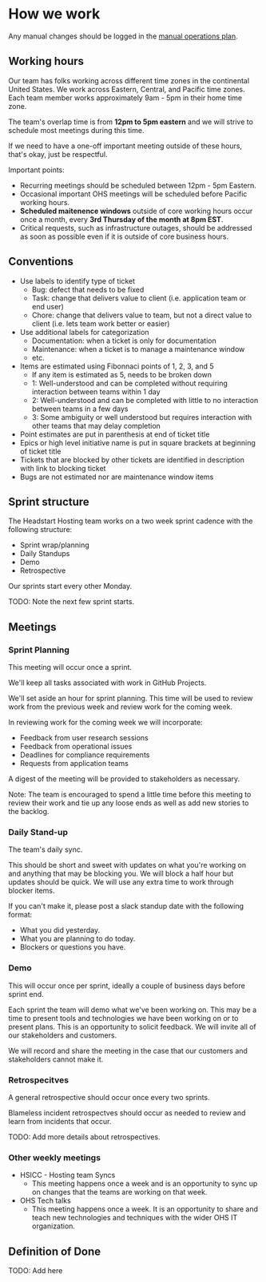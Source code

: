 # How we work

Any manual changes should be logged in the [manual operations plan](./manual-ops-log.md).

## Working hours

Our team has folks working across different time zones in the continental United States.
We work across Eastern, Central, and Pacific time zones.
Each team member works approximately 9am - 5pm in their home time zone.

The team's overlap time is from **12pm to 5pm eastern** and we will strive to schedule most meetings during this time.

If we need to have a one-off important meeting outside of these hours, that's okay, just be respectful.

Important points:

* Recurring meetings should be scheduled between 12pm - 5pm Eastern.
* Occasional important OHS meetings will be scheduled before Pacific working hours.
* **Scheduled maitenence windows** outside of core working hours occur once a month, every **3rd Thursday of the month at 8pm EST**.
* Critical requests, such as infrastructure outages, should be addressed as soon as possible even if it is outside of core business hours.

## Conventions

* Use labels to identify type of ticket
  * Bug: defect that needs to be fixed
  * Task: change that delivers value to client (i.e. application team or end user)
  * Chore: change that delivers value to team, but not a direct value to client (i.e. lets team work better or easier)
 * Use additional labels for categorization
   * Documentation: when a ticket is only for documentation
   * Maintenance: when a ticket is to manage a maintenance window
   * etc.
 * Items are estimated using Fibonnaci points of 1, 2, 3, and 5
   * If any item is estimated as 5, needs to be broken down
   * 1: Well-understood and can be completed without requiring interaction between teams within 1 day
   * 2: Well-understood and can be completed with little to no interaction between teams in a few days
   * 3: Some ambiguity or well understood but requires interaction with other teams that may delay completion
 * Point estimates are put in parenthesis at end of ticket title
 * Epics or high level initiative name is put in square brackets at beginning of ticket title
 * Tickets that are blocked by other tickets are identified in description with link to blocking ticket
 * Bugs are not estimated nor are maintenance window items

## Sprint structure

The Headstart Hosting team works on a two week sprint cadence with the following structure:

* Sprint wrap/planning
* Daily Standups
* Demo
* Retrospective

Our sprints start every other Monday.

TODO: Note the next few sprint starts.

## Meetings

### __Sprint Planning__

This meeting will occur once a sprint.

We'll keep all tasks associated with work in GitHub Projects.

We'll set aside an hour for sprint planning.
This time will be used to review work from the previous week and review work for the coming week.

In reviewing work for the coming week we will incorporate:

* Feedback from user research sessions
* Feedback from operational issues
* Deadlines for compliance requirements
* Requests from application teams

A digest of the meeting will be provided to stakeholders as necessary.

Note: The team is encouraged to spend a little time before this meeting to review their work and tie up any loose ends as well as add new stories to the backlog.

### __Daily Stand-up__

The team's daily sync.

This should be short and sweet with updates on what you're working on and anything that may be blocking you.
We will block a half hour but updates should be quick.
We will use any extra time to work through blocker items.

If you can't make it, please post a slack standup date with the following format:

* What you did yesterday.
* What you are planning to do today.
* Blockers or questions you have.

### __Demo__

This will occur once per sprint, ideally a couple of business days before sprint end.

Each sprint the team will demo what we've been working on.
This may be a time to present tools and technologies we have been working on or to present plans.
This is an opportunity to solicit feedback.
We will invite all of our stakeholders and customers.

We will record and share the meeting in the case that our customers and stakeholders cannot make it.

### __Retrospecitves__

A general retrospective should occur once every two sprints.

Blameless incident retrospectves should occur as needed to review and learn from incidents that occur.

TODO: Add more details about retrospectives.

### __Other weekly meetings__

* HSICC - Hosting team Syncs
  * This meeting happens once a week and is an opportunity to sync up on changes that the teams are working on that week.
* OHS Tech talks
  * This meeting happens once a week. It is an opportunity to share and teach new technologies and techniques with the wider OHS IT organization.


## Definition of Done

TODO: Add here
